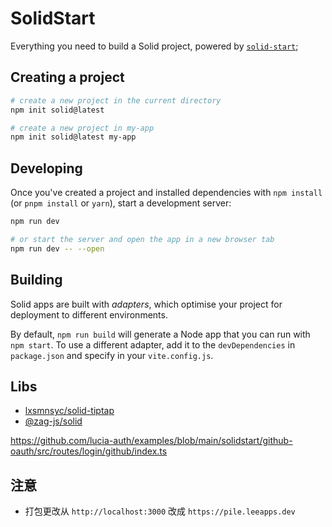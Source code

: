 # SolidStart

Everything you need to build a Solid project, powered by [`solid-start`](https://start.solidjs.com);

## Creating a project

```bash
# create a new project in the current directory
npm init solid@latest

# create a new project in my-app
npm init solid@latest my-app
```

## Developing

Once you've created a project and installed dependencies with `npm install` (or `pnpm install` or `yarn`), start a development server:

```bash
npm run dev

# or start the server and open the app in a new browser tab
npm run dev -- --open
```

## Building

Solid apps are built with _adapters_, which optimise your project for deployment to different environments.

By default, `npm run build` will generate a Node app that you can run with `npm start`. To use a different adapter, add it to the `devDependencies` in `package.json` and specify in your `vite.config.js`.

## Libs

- [lxsmnsyc/solid-tiptap](https://github.com/lxsmnsyc/solid-tiptap)
- [@zag-js/solid](https://zagjs.com/components/solid/dialog)

https://github.com/lucia-auth/examples/blob/main/solidstart/github-oauth/src/routes/login/github/index.ts

## 注意

- 打包更改从 `http://localhost:3000` 改成 `https://pile.leeapps.dev`
